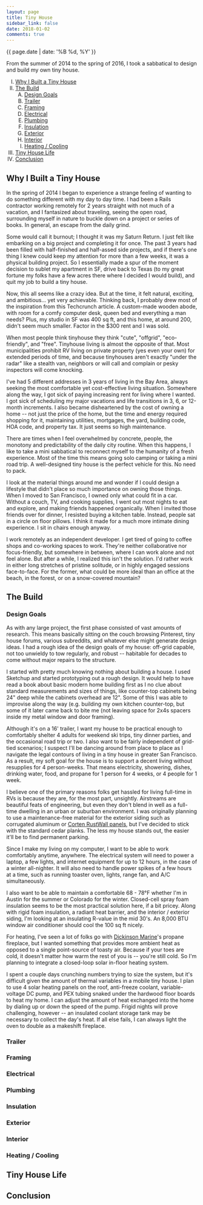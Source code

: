 ```yaml
---
layout: page
title: Tiny House
sidebar_link: false
date: 2018-01-02
comments: true
---
```


{{ page.date | date: '%B %d, %Y' }}

<style type="text/css">
  ol { list-style-type: upper-roman; }
  ol ol { list-style-type: upper-alpha; }
  ol ol ol { list-style-type: decimal; }
</style>

From the summer of 2014 to the spring of 2016, I took a sabbatical to design
and build my own tiny house.

1. [Why I Built a Tiny House](#why)
2. [The Build](#build)
    1. [Design Goals](#design-goals)
    2. [Trailer](#trailer)
    3. [Framing](#framing)
    4. [Electrical](#electrical)
    5. [Plumbing](#plumbing)
    6. [Insulation](#insulation)
    7. [Exterior](#exterior)
    8. [Interior](#interior)
    9. [Heating / Cooling](#heating-cooling)
4. [Tiny House Life](#tiny-house-life)
5. [Conclusion](#conclusion)

<a name='why'></a>
## Why I Built a Tiny House

In the spring of 2014 I began to experience a strange feeling of wanting to do
something different with my day to day time. I had been a Rails contractor
working remotely for 2 years straight with not much of a vacation, and
I fantasized about traveling, seeing the open road, surrounding myself in
nature to buckle down on a project or series of books. In general, an escape
from the daily grind.

Some would call it burnout; I thought it was my Saturn Return. I just felt like
embarking on a big project and completing it for once. The past 3 years had
been filled with half-finished and half-assed side projects, and if there's one
thing I knew could keep my attention for more than a few weeks, it was
a physical building project. So I essentially made a spur of the moment
decision to sublet my apartment in SF, drive back to Texas (to my great fortune
my folks have a few acres there where I decided I would build), and quit my job
to build a tiny house.

Now, this all seems like a crazy idea. But at the time, it felt natural,
exciting, and ambitious... yet very achievable. Thinking back, I probably drew
most of the inspiration from this Techcrunch article. A custom-made wooden
abode, with room for a comfy computer desk, queen bed and everything a man
needs? Plus, my studio in SF was 400 sq ft, and this home, at around 200,
didn't seem much smaller. Factor in the $300 rent and I was sold.

When most people think tinyhouse they think "cute", "offgrid", "eco-friendly",
and "free". Tinyhouse living is almost the opposite of that. Most
municipalities prohibit RV living on private property (yes even your own) for
extended periods of time, and because tinyhouses aren't exactly "under the
radar" like a stealth van, neighbors or will call and complain or pesky
inspectors will come knocking.

I've had 5 different addresses in 3 years of living in the Bay Area, always
seeking the most comfortable yet cost-effective living situation. Somewhere
along the way, I got sick of paying increasing rent for living where I wanted.
I got sick of scheduling my major vacations and life transitions in 3, 6, or
12-month increments. I also became disheartened by the cost of owning a home --
not just the price of the home, but the time and energy required shopping for
it, maintaining utilities, mortgages, the yard, building code, HOA code, and
property tax. It just seems so high maintenance.

There are times when I feel overwhelmed by concrete, people, the monotony and
predictability of the daily city routine. When this happens, I like to take
a mini sabbatical to reconnect myself to the humanity of a fresh experience.
Most of the time this means going solo camping or taking a mini road trip.
A well-designed tiny house is the perfect vehicle for this. No need to pack.

I look at the material things around me and wonder if I could design
a lifestyle that didn't place so much importance on owning those things. When
I moved to San Francisco, I owned only what could fit in a car. Without
a couch, TV, and cooking supplies, I went out most nights to eat and explore,
and making friends happened organically. When I invited those friends over for
dinner, I resisted buying a kitchen table. Instead, people sat in a circle on
floor pillows. I think it made for a much more intimate dining experience.
I sit in chairs enough anyway.

I work remotely as an independent developer. I get tired of going to coffee
shops and co-working spaces to work. They're neither collaborative nor
focus-friendly, but somewhere in between, where I can work alone and not feel
alone. But after a while, I realized this isn't the solution. I'd rather work
in either long stretches of pristine solitude, or in highly engaged sessions
face-to-face. For the former, what could be more ideal than an office at the
beach, in the forest, or on a snow-covered mountain?

<a name='build'></a>
## The Build

<a name='design-goals'></a>
### Design Goals

As with any large project, the first phase consisted of vast amounts of
research. This means basically sitting on the couch browsing Pinterest, tiny
house forums, various subreddits, and whatever else might generate design
ideas. I had a rough idea of the design goals of my house: off-grid capable,
not too unwieldy to tow regularly, and robust -- habitable for decades to come
without major repairs to the structure.

I started with pretty much knowing nothing about building a house. I used
Sketchup and started prototyping out a rough design. It would help to have read
a book about basic modern home building first as I no clue about standard
measurements and sizes of things, like counter-top cabinets being 24" deep
while the cabinets overhead are 12". Some of this I was able to improvise along
the way (e.g. building my own kitchen counter-top, but some of it later came
back to bite me (not leaving space for 2x4s spacers inside my metal window and
door framing).

Although it's on a 16' trailer, I want my house to be practical enough to
comfortably shelter 4 adults for weekend ski trips, tiny dinner parties, and
the occasional road trip or two. I also want to be fairly independent of
grid-tied scenarios; I suspect I'll be dancing around from place to place as
I navigate the legal contours of living in a tiny house in greater San
Francisco.  As a result, my soft goal for the house is to support a decent
living without resupplies for 4 person-weeks. That means electricity,
showering, dishes, drinking water, food, and propane for 1 person for 4 weeks,
or 4 people for 1 week.

I believe one of the primary reasons folks get hassled for living full-time in
RVs is because they are, for the most part, unsightly. Airstreams are beautiful
feats of engineering, but even they don't blend in well as a full-time dwelling
in an urban or suburban environment. I was originally planning to use
a maintenance-free material for the exterior siding such as corrugated aluminum
or [Corten RustWall
panels](http://www.cortenroofing.com/rustwall-reg-panel_8_1160_30805.html), but
I've decided to stick with the standard cedar planks. The less my house stands
out, the easier it'll be to find permanent parking.

Since I make my living on my computer, I want to be able to work comfortably
anytime, anywhere. The electrical system will need to power a laptop, a few
lights, and internet equipment for up to 12 hours, in the case of a winter
all-nighter. It will also need to handle power spikes of a few hours at a time,
such as running toaster oven, lights, range fan, and A/C simultaneously.

I also want to be able to maintain a comfortable 68 - 78&#176;F whether I'm in
Austin for the summer or Colorado for the winter. Closed-cell spray foam
insulation seems to be the most practical solution here, if a bit pricey. Along
with rigid foam insulation, a radiant heat barrier, and the interior / exterior
siding, I'm looking at an insulating R-value in the mid 30's. An 8,000 BTU
window air conditioner should cool the 100 sq ft nicely.

For heating, I've seen a lot of folks go with [Dickinson
Marine](http://dickinsonmarine.com/propane.php)'s propane fireplace, but
I wanted something that provides more ambient heat as opposed to a single
point-source of toasty air. Because if your toes are cold, it doesn't matter
how warm the rest of you is -- you're still cold. So I'm planning to integrate
a closed-loop solar in-floor heating system.

I spent a couple days crunching numbers trying to size the system, but it's
difficult given the amount of thermal variables in a mobile tiny house. I plan
to use 4 solar heating panels on the roof, anti-freeze coolant,
variable-voltage DC pump, and PEX tubing snaked under the hardwood floor boards
to heat my home. I can adjust the amount of heat exchanged into the home by
dialing up or down the speed of the pump. Frigid nights will prove challenging,
however -- an insulated coolant storage tank may be necessary to collect the
day's heat. If all else fails, I can always light the oven to double as
a makeshift fireplace.



<a name='trailer'></a>
### Trailer

<a name='framing'></a>
### Framing

<a name='electrical'></a>
### Electrical

<a name='plumbing'></a>
### Plumbing

<a name='insulation'></a>
### Insulation

<a name='exterior'></a>
### Exterior

<a name='interior'></a>
### Interior

<a name='heating-cooling'></a>
### Heating / Cooling

<a name='tiny-house-life'></a>
## Tiny House Life

<a name='conclusion'></a>
## Conclusion
